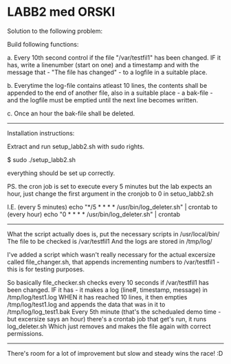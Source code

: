 # LABB2 med ORSKI

Solution to the following problem:

Build following functions:

a. Every 10th second control if the file "/var/testfil1" has been changed.
IF it has, write a linenumber (start on one) and a timestamp and with the message that - "The file has changed" - to a logfile in a suitable place.

b. Everytime the log-file contains atleast 10 lines, the contents shall be appended to the end of another file, also in a suitable place - a bak-file - and the logfile must be emptied until the next line becomes written.

c. Once an hour the bak-file shall be deleted.

---

Installation instructions:

Extract and run setup_labb2.sh with sudo rights.

$ sudo ./setup_labb2.sh

everything should be set up correctly.

PS. the cron job is set to execute every 5 minutes but the lab expects an hour, just change the first argument in the cronjob to 0 in setuo_labb2.sh

I.E. 
(every 5 minutes)
echo "*/5 * * * * /usr/bin/log_deleter.sh" | crontab 
to
(every hour)
echo "0 * * * * /usr/bin/log_deleter.sh" | crontab

---

What the script actually does is, put the necessary scripts in /usr/local/bin/
The file to be checked is /var/testfil1
And the logs are stored in /tmp/log/

I've added a script which wasn't really necessary for the actual excersize called file_changer.sh, that appends incrementing numbers to /var/testfil1 - this is for testing purposes.

So basically file_checker.sh checks every 10 seconds if /var/testfil1 has been changed.
IF it has - it makes a log (line#, timestamp, message) in /tmp/log/test1.log
WHEN it has reached 10 lines, it then empties /tmp/log/test1.log and appends the data that was in it to /tmp/log/log_test1.bak
Every 5th minute (that's the schedualed demo time - but excersize says an hour) there's a crontab job that get's run, it runs log_deleter.sh
Which just removes and makes the file again with correct permissions.

---

There's room for a lot of improvement but slow and steady wins the race! :D
